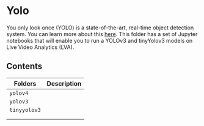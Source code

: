 # Yolo
You only look once (YOLO) is a state-of-the-art, real-time object detection system. You can learn more about this [here](https://pjreddie.com/darknet/yolo/). This folder has a set of Jupyter notebooks that will enable you to run a YOLOv3 and tinyYolov3 models on Live Video Analytics (LVA).

## Contents

| Folders              		    | Description                                       |
|-------------------------------|---------------------------------------------------|
| `yolov4`                  	|										            |
| `yolov3`                  	|										            |
| `tinyyolov3`                  | 					     					        |
|                           	| 									    	        |
|                           	| 											        |
